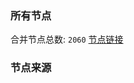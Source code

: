 ### 所有节点
合并节点总数: `2060`
[节点链接](https://raw.githubusercontent.com/rzhy1/11/master/sub/sub_merge_base64.txt)

### 节点来源